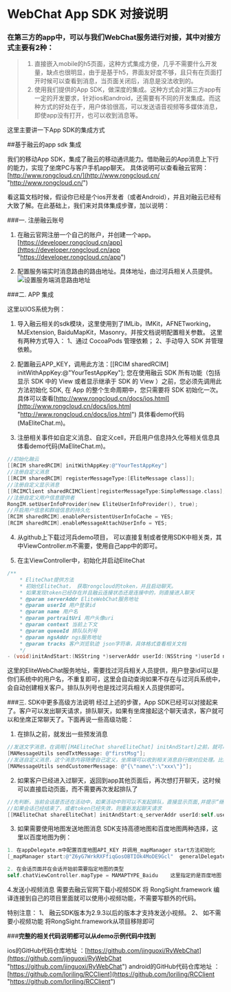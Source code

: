 # WebChat App SDK 对接说明 #

### 在第三方的app中，可以与我们WebChat服务进行对接，其中对接方式主要有2种：
> 1. 直接嵌入mobile的h5页面，这种方式集成方便，几乎不需要什么开发量，缺点也很明显，由于是基于h5，界面友好度不够，且只有在页面打开时候可以查看到消息，当页面关闭后，消息是没法收到的。
> 2. 使用我们提供的App SDK，做深度的集成。这种方式会对第三方app有一定的开发要求，针对ios和android，还需要有不同的开发集成。而这种方式的好处在于，用户体验很高，可以发送语音视频等多媒体消息，即使app没有打开，也可以收到消息等。

这里主要讲一下App SDK的集成方式


##基于融云的app sdk 集成

我们的移动App SDK，集成了融云的移动通讯能力。借助融云的App消息上下行的能力，实现了坐席PC与客户手机app聊天。
具体说明可以查看融云官网：[http://www.rongcloud.cn/](http://www.rongcloud.cn/ "http://www.rongcloud.cn/")

看这篇文档时候，假设你已经是个ios开发者（或者Android），并且对融云已经有大致了解。在此基础上，我们来对具体集成步骤，加以说明：

###一. 注册融云账号

1. 在融云官网注册一个自己的账户，并创建一个app。[https://developer.rongcloud.cn/app](https://developer.rongcloud.cn/app "https://developer.rongcloud.cn/app")

2. 配置服务端实时消息路由的路由地址。具体地址，由过河兵相关人员提供。
![设置服务端消息路由地址](images/webchat-sdk-guide/2.png)

###二. APP 集成

这里以IOS系统为例：

1. 导入融云相关的sdk模块，这里使用到了IMLib，IMKit，AFNETworking，MJExtension, BaiduMapKit，Masonry。并按文档说明配置相关参数。  这里有两种方式导入： 1、通过 CocoaPods 管理依赖； 2、手动导入 SDK 并管理依赖。

2. 配置融云APP_KEY，调用此方法：[[RCIM sharedRCIM] initWithAppKey:@"YourTestAppKey"]; 您在使用融云 SDK 所有功能（包括显示 SDK 中的 View 或者显示继承于 SDK 的 View ）之前，您必须先调用此方法初始化 SDK, 在 App 的整个生命周期中，您只需要将 SDK 初始化一次。具体可以查看[http://www.rongcloud.cn/docs/ios.html](http://www.rongcloud.cn/docs/ios.html "http://www.rongcloud.cn/docs/ios.html") 具体看demo代码(MaEliteChat.m)。

3. 注册相关事件如自定义消息、自定义cell，开启用户信息持久化等相关信息具体看demo代码(MaEliteChat.m)。
```objective-c
//初始化融云
[[RCIM sharedRCIM] initWithAppKey:@"YourTestAppKey"]
//注册自定义消息
[[RCIM sharedRCIM] registerMessageType:[EliteMessage class]];
//注册自定义显示消息
[[RCIMClient sharedRCIMClient]registerMessageType:SimpleMessage.class];
//注册自定义用户信息提供者
RongIM.setUserInfoProvider(new EliteUserInfoProvider(), true);
//开启用户信息和群组信息的持久化
[RCIM sharedRCIM].enablePersistentUserInfoCache = YES;
[RCIM sharedRCIM].enableMessageAttachUserInfo = YES;
```	

4. 从github上下载过河兵demo项目， 可以直接复制或者使用SDK中相关类，其中ViewController.m不需要，使用自己app中的即可。

5. 在主ViewController中，初始化并启动EliteChat
```objective-c
/**
    * EliteChat提供方法
    * 初始化EliteChat， 获取rongcloud的token，并且启动聊天。
    * 如果发现token已经存在并且融云连接状态还是连接中的，则直接进入聊天
    * @param serverAddr EliteWebChat服务地址
    * @param userId 用户登录id
    * @param name 用户名
    * @param portraitUri 用户头像uri
    * @param context 当前上下文
    * @param queueId 排队队列号
    * @param ngsAddr ngs服务地址
    * @param tracks 客户浏览轨迹 json字符串，具体格式查看相关文档
    */
- (void)initAndStart:(NSString *)serverAddr userId:(NSString *)userId name:(NSString *)name portraitUri:(NSString *)portraitUri chatTargetId:(NSString *)chatTargetId queueId:(int)queueId ngsAddr:(NSString *)ngsAddr stacks:(NSString *)stacks complete:(void (^)(BOOL result))complete
```
这里的EliteWebChat服务地址，需要找过河兵相关人员提供，用户登录id可以是你们系统中的用户名，不重复即可，这里会自动查询如果不存在与过河兵系统中，会自动创建相关客户。排队队列号也是找过河兵相关人员提供即可。

###三. SDK中更多高级方法说明
经过上述的步骤，App SDK已经可以对接起来了。客户可以发出聊天请求，排队聊天，如果有坐席接起这个聊天请求，客户就可以和坐席正常聊天了。下面再说一些高级功能：

1. 在排队之前，就发出一些预发消息
```objective-c
//发送文字消息，在调用[[MAEliteChat shareEliteChat] initAndStart]之前，就可以调用此方法，之后一旦聊天建立起来后，这个预发消息会自动发出。
[MAMessageUtils sendTxtMessage: @"firstMsg"];
//发送自定义消息，这个消息内容随便自己定义，坐席端可以收到相关消息自行做对应处理。比如这里发送一个商品信息的json字符串。坐席端可以收到后显示出对应的商品信息。
[MAMessageUtils sendCustomerMessage: @"{\"name\":\"xxx\"}"];
```

2. 如果客户已经进入过聊天，返回到app其他页面后，再次想打开聊天，这时候可以直接启动页面，而不需要再次发起排队了
```objective-c
//先判断，当前会话是否还在活动中，如果活动中则可以不发起排队，直接显示页面,并提示“继续之前的会话”
//如果会话已经结束了，或者token已经失效，则重新发起聊天请求
[[MAEliteChat shareEliteChat] initAndStart:q_serverAddr userId:self.userId.text name:self.userName.text portraitUri:h_uri chatTargetId:@"1919" queueId:parseQueueId ngsAddr:nil stacks:@"sb" complete:^(BOOL result);
```

3. 如果需要使用地图发送地图消息
SDK支持高德地图和百度地图两种选择，这里以百度地图为例：
```objective-c
1. 在appDelegate.m中配置百度地图API_KEY 并调用_mapManager start方法初始化
[_mapManager start:@"Z6yG7WrkRXFfiqGosOBTIOk4MoDE9Gcl"  generalDelegate:self];

2. 在会话页面并在会话开始前需要指定地图的类型
self.chatViewController.mapType = MAMAPTYPE_Baidu    这里指定的是百度地图   高徳为： MAMAPTYPE_Gaode  
```
4.发送小视频消息
需要去融云官网下载小视频SDK 将 RongSight.framework 编译连接到自己的项目里面就可以使用小视频功能，不需要写额外的代码。

特别注意：
    1、 融云SDK版本为2.9.3以后的版本才支持发送小视频。
	2、 如不需要小视频功能 将RongSight.framework从项目移除即可
	

###**完整的相关代码说明都可以从demo示例代码中找到**

ios的GitHub代码仓库地址 ：[https://github.com/jinguoxi/RyWebChat](https://github.com/jinguoxi/RyWebChat "https://github.com/jinguoxi/RyWebChat")
android的GitHub代码仓库地址 ：[https://github.com/loriling/RCClient](https://github.com/loriling/RCClient "https://github.com/loriling/RCClient")



